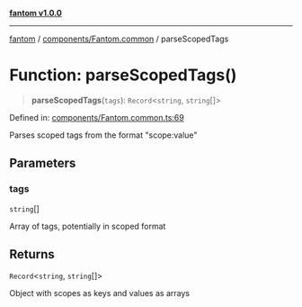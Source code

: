 [**fantom v1.0.0**](../../../README.md)

***

[fantom](../../../README.md) / [components/Fantom.common](../README.md) / parseScopedTags

# Function: parseScopedTags()

> **parseScopedTags**(`tags`): `Record`\<`string`, `string`[]\>

Defined in: [components/Fantom.common.ts:69](https://github.com/ispyhumanfly/fantom/blob/dc6b6b3b0135c5a349e53bb16272a109c9a9cf07/components/Fantom.common.ts#L69)

Parses scoped tags from the format "scope:value"

## Parameters

### tags

`string`[]

Array of tags, potentially in scoped format

## Returns

`Record`\<`string`, `string`[]\>

Object with scopes as keys and values as arrays
